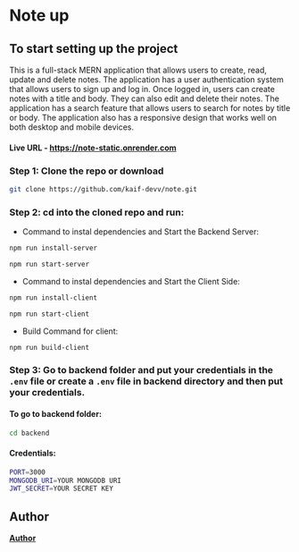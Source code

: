# Note up

## To start setting up the project

This is a full-stack MERN application that allows users to create, read, update and delete notes. The application has a user authentication system that allows users to sign up and log in. Once logged in, users can create notes with a title and body. They can also edit and delete their notes. The application has a search feature that allows users to search for notes by title or body. The application also has a responsive design that works well on both desktop and mobile devices.

#### Live URL - https://note-static.onrender.com

### Step 1: Clone the repo or download

```bash
git clone https://github.com/kaif-devv/note.git
```

### Step 2: cd into the cloned repo and run:

- Command to instal dependencies and Start the Backend Server:

```bash
npm run install-server
```

```bash
npm run start-server
```

- Command to instal dependencies and Start the Client Side:

```bash
npm run install-client
```

```bash
npm run start-client
```

- Build Command for client:

```bash
npm run build-client
```

### Step 3: Go to backend folder and put your credentials in the `.env` file or create a `.env` file in backend directory and then put your credentials.

#### To go to backend folder:

```bash
cd backend
```

#### Credentials:

```bash
PORT=3000
MONGODB_URI=YOUR MONGODB URI
JWT_SECRET=YOUR SECRET KEY
```

## Author

[**Author**](https://github.com/kaif-devv)
